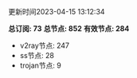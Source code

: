 更新时间2023-04-15 13:12:34

**总订阅: 73**
**总节点: 852**
**有效节点: 284**
- v2ray节点: 247
- ss节点: 28
- trojan节点: 9
